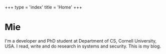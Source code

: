 +++
type = 'index'
title = 'Home'
+++

# Mie

I'm a developer and PhD student at Department of CS, Cornell University, USA.
I read, write and do research in systems and security. This is my blog.
